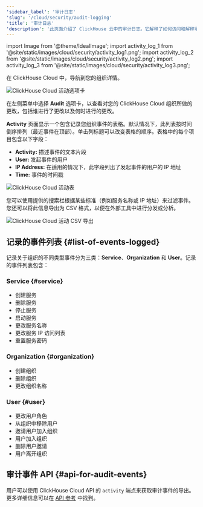 ```yaml
---
'sidebar_label': '审计日志'
'slug': '/cloud/security/audit-logging'
'title': '审计日志'
'description': '此页面介绍了 ClickHouse 云中的审计日志。它解释了如何访问和解释审计日志，这些日志记录了对 ClickHouse 云组织所做更改。'
---
```


import Image from '@theme/IdealImage';
import activity_log_1 from '@site/static/images/cloud/security/activity_log1.png';
import activity_log_2 from '@site/static/images/cloud/security/activity_log2.png';
import activity_log_3 from '@site/static/images/cloud/security/activity_log3.png';

在 ClickHouse Cloud 中，导航到您的组织详情。

<Image img={activity_log_1} size="md" alt="ClickHouse Cloud 活动选项卡" border />

<br/>

在左侧菜单中选择 **Audit** 选项卡，以查看对您的 ClickHouse Cloud 组织所做的更改，包括谁进行了更改以及何时进行的更改。

**Activity** 页面显示一个包含记录您组织事件的表格。默认情况下，此列表按时间倒序排列（最近事件在顶部）。单击列标题可以改变表格的顺序。表格中的每个项目包含以下字段：

- **Activity:** 描述事件的文本片段
- **User:** 发起事件的用户
- **IP Address:** 在适用的情况下，此字段列出了发起事件的用户的 IP 地址
- **Time:** 事件的时间戳

<Image img={activity_log_2} size="md" alt="ClickHouse Cloud 活动表" border />

<br/>

您可以使用提供的搜索栏根据某些标准（例如服务名称或 IP 地址）来过滤事件。您还可以将此信息导出为 CSV 格式，以便在外部工具中进行分发或分析。

<div class="eighty-percent">
    <Image img={activity_log_3} size="lg" alt="ClickHouse Cloud 活动 CSV 导出" border />
</div>

## 记录的事件列表 {#list-of-events-logged}

记录关于组织的不同类型事件分为三类：**Service**、**Organization** 和 **User**。记录的事件列表包含：

### Service {#service}

- 创建服务
- 删除服务
- 停止服务
- 启动服务
- 更改服务名称
- 更改服务 IP 访问列表
- 重置服务密码

### Organization {#organization}

- 创建组织
- 删除组织
- 更改组织名称

### User {#user}

- 更改用户角色
- 从组织中移除用户
- 邀请用户加入组织
- 用户加入组织
- 删除用户邀请
- 用户离开组织

## 审计事件 API {#api-for-audit-events}

用户可以使用 ClickHouse Cloud API 的 `activity` 端点来获取审计事件的导出。更多详细信息可以在 [API 参考](https://clickhouse.com/docs/cloud/manage/api/swagger) 中找到。
